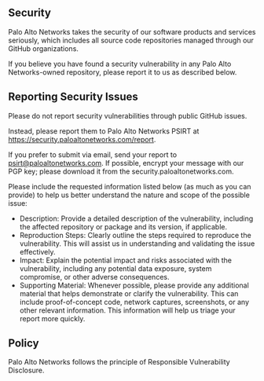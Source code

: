 ## Security
Palo Alto Networks takes the security of our software products and services seriously, which includes all source code repositories managed through our GitHub organizations.

If you believe you have found a security vulnerability in any Palo Alto Networks-owned repository, please report it to us as described below.

## Reporting Security Issues
Please do not report security vulnerabilities through public GitHub issues.

Instead, please report them to Palo Alto Networks PSIRT at https://security.paloaltonetworks.com/report.

If you prefer to submit via email, send your report to psirt@paloaltonetworks.com. If possible, encrypt your message with our PGP key; please download it from the security.paloaltonetworks.com.

Please include the requested information listed below (as much as you can provide) to help us better understand the nature and scope of the possible issue:

- Description: Provide a detailed description of the vulnerability, including the affected repository or package and its version, if applicable.
- Reproduction Steps: Clearly outline the steps required to reproduce the vulnerability. This will assist us in understanding and validating the issue effectively.
- Impact: Explain the potential impact and risks associated with the vulnerability, including any potential data exposure, system compromise, or other adverse consequences.
- Supporting Material: Whenever possible, please provide any additional material that helps demonstrate or clarify the vulnerability. This can include proof-of-concept code, network captures, screenshots, or any other relevant information.
This information will help us triage your report more quickly.

## Policy
Palo Alto Networks follows the principle of Responsible Vulnerability Disclosure.
